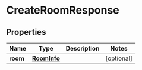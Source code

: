 

# CreateRoomResponse


## Properties

| Name | Type | Description | Notes |
|------------ | ------------- | ------------- | -------------|
|**room** | [**RoomInfo**](RoomInfo.md) |  |  [optional] |



